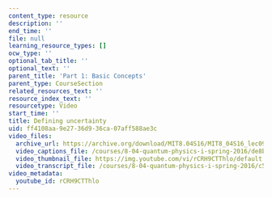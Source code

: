 ```yaml
---
content_type: resource
description: ''
end_time: ''
file: null
learning_resource_types: []
ocw_type: ''
optional_tab_title: ''
optional_text: ''
parent_title: 'Part 1: Basic Concepts'
parent_type: CourseSection
related_resources_text: ''
resource_index_text: ''
resourcetype: Video
start_time: ''
title: Defining uncertainty
uid: ff4108aa-9e27-36d9-36ca-07aff588ae3c
video_files:
  archive_url: https://archive.org/download/MIT8.04S16/MIT8_04S16_lec09_s5_300k.mp4
  video_captions_file: /courses/8-04-quantum-physics-i-spring-2016/de8b902c7cf55520b6d530fc20abb525_rCRH9CTThlo.vtt
  video_thumbnail_file: https://img.youtube.com/vi/rCRH9CTThlo/default.jpg
  video_transcript_file: /courses/8-04-quantum-physics-i-spring-2016/c521c8c5ba83504d606c8362b0041fee_rCRH9CTThlo.pdf
video_metadata:
  youtube_id: rCRH9CTThlo
---
```


